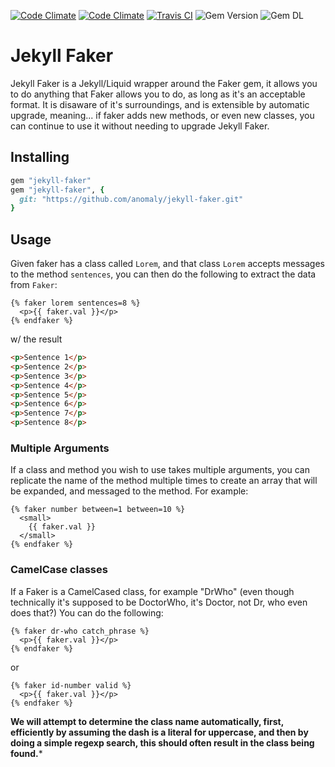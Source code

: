 [![Code Climate](https://img.shields.io/codeclimate/maintainability/anomaly/jekyll-faker.svg?style=for-the-badge)](https://codeclimate.com/github/anomaly/jekyll-faker/maintainability)
[![Code Climate](https://img.shields.io/codeclimate/coverage/github/anomaly/jekyll-faker.svg?style=for-the-badge)](https://codeclimate.com/github/anomaly/jekyll-faker/test_coverage)
[![Travis CI](https://img.shields.io/travis/anomaly/jekyll-faker/master.svg?style=for-the-badge)](https://travis-ci.org/anomaly/jekyll-faker)
![Gem Version](https://img.shields.io/gem/v/jekyll-faker.svg?style=for-the-badge)
![Gem DL](https://img.shields.io/gem/dt/jekyll-faker.svg?style=for-the-badge)

# Jekyll Faker

Jekyll Faker is a Jekyll/Liquid wrapper around the Faker gem, it allows you to do anything that Faker allows you to do, as long as it's an acceptable format. It is disaware of it's surroundings, and is extensible by automatic upgrade, meaning... if faker adds new methods, or even new classes, you can continue to use it without needing to upgrade Jekyll Faker.

## Installing

```ruby
gem "jekyll-faker"
gem "jekyll-faker", {
  git: "https://github.com/anomaly/jekyll-faker.git"
}
```

## Usage

Given faker has a class called `Lorem`, and that class `Lorem` accepts messages to the method `sentences`, you can then do the following to extract the data from `Faker`:

```liquid
{% faker lorem sentences=8 %}
  <p>{{ faker.val }}</p>
{% endfaker %}
```

w/ the result

```html
<p>Sentence 1</p>
<p>Sentence 2</p>
<p>Sentence 3</p>
<p>Sentence 4</p>
<p>Sentence 5</p>
<p>Sentence 6</p>
<p>Sentence 7</p>
<p>Sentence 8</p>
```

### Multiple Arguments

If a class and method you wish to use takes multiple arguments, you can replicate the name of the method multiple times to create an array that will be expanded, and messaged to the method.  For example:

```liquid
{% faker number between=1 between=10 %}
  <small>
    {{ faker.val }}
  </small>
{% endfaker %}
```

### CamelCase classes

If a Faker is a CamelCased class, for example "DrWho" (even though technically it's supposed to be DoctorWho, it's Doctor, not Dr, who even does that?) You can do the following:

```liquid
{% faker dr-who catch_phrase %}
  <p>{{ faker.val }}</p>
{% endfaker %}
```

or

```liquid
{% faker id-number valid %}
  <p>{{ faker.val }}</p>
{% endfaker %}
```

**We will attempt to determine the class name automatically, first, efficiently by assuming the dash is a literal for uppercase, and then by doing a simple regexp search, this should often result in the class being found.***
